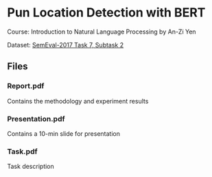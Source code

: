 # Pun Location Detection with BERT

Course: Introduction to Natural Language Processing by An-Zi Yen  

Dataset: [SemEval-2017 Task 7, Subtask 2](https://competitions.codalab.org/competitions/15706)

## Files

### Report.pdf

Contains the methodology and experiment results

### Presentation.pdf

Contains a 10-min slide for presentation

### Task.pdf

Task description

